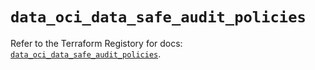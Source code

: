 # `data_oci_data_safe_audit_policies`

Refer to the Terraform Registory for docs: [`data_oci_data_safe_audit_policies`](https://registry.terraform.io/providers/oracle/oci/6.18.0/docs/data-sources/data_safe_audit_policies).
